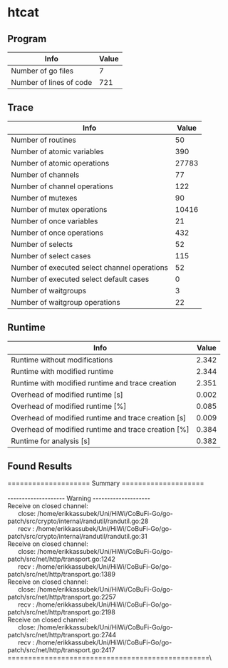 # htcat

## Program 
| Info | Value |
| - | - |
| Number of go files | 7|
| Number of lines of code |721|
## Trace 
| Info | Value |
| - | - |
| Number of routines | 50|
| Number of atomic variables | 390|
| Number of atomic operations | 27783|
| Number of channels | 77|
| Number of channel operations | 122|
| Number of mutexes | 90|
| Number of mutex operations | 10416|
| Number of once variables | 21|
| Number of once operations | 432|
| Number of selects | 52|
| Number of select cases | 115|
| Number of executed select channel operations | 52|
| Number of executed select default cases | 0|
| Number of waitgroups | 3|
| Number of waitgroup operations | 22|
## Runtime 
| Info | Value |
| - | - |
| Runtime without modifications | 2.342|
| Runtime with modified runtime | 2.344|
| Runtime with modified runtime and trace creation | 2.351|
| Overhead of modified runtime [s] | 0.002|
| Overhead of modified runtime [\%] | 0.085|
| Overhead of modified runtime and trace creation [s] | 0.009|
| Overhead of modified runtime and trace creation [\%] | 0.384|
| Runtime for analysis [s] | 0.382|
## Found Results
==================== Summary ====================\
\
-------------------- Warning --------------------\
Receive on closed channel:\
&nbsp;&nbsp;&nbsp;&nbsp;&nbsp;&nbsp;close: /home/erikkassubek/Uni/HiWi/CoBuFi-Go/go-patch/src/crypto/internal/randutil/randutil.go:28\
&nbsp;&nbsp;&nbsp;&nbsp;&nbsp;&nbsp;recv : /home/erikkassubek/Uni/HiWi/CoBuFi-Go/go-patch/src/crypto/internal/randutil/randutil.go:31\
Receive on closed channel:\
&nbsp;&nbsp;&nbsp;&nbsp;&nbsp;&nbsp;close: /home/erikkassubek/Uni/HiWi/CoBuFi-Go/go-patch/src/net/http/transport.go:1242\
&nbsp;&nbsp;&nbsp;&nbsp;&nbsp;&nbsp;recv : /home/erikkassubek/Uni/HiWi/CoBuFi-Go/go-patch/src/net/http/transport.go:1389\
Receive on closed channel:\
&nbsp;&nbsp;&nbsp;&nbsp;&nbsp;&nbsp;close: /home/erikkassubek/Uni/HiWi/CoBuFi-Go/go-patch/src/net/http/transport.go:2257\
&nbsp;&nbsp;&nbsp;&nbsp;&nbsp;&nbsp;recv : /home/erikkassubek/Uni/HiWi/CoBuFi-Go/go-patch/src/net/http/transport.go:2198\
Receive on closed channel:\
&nbsp;&nbsp;&nbsp;&nbsp;&nbsp;&nbsp;close: /home/erikkassubek/Uni/HiWi/CoBuFi-Go/go-patch/src/net/http/transport.go:2744\
&nbsp;&nbsp;&nbsp;&nbsp;&nbsp;&nbsp;recv : /home/erikkassubek/Uni/HiWi/CoBuFi-Go/go-patch/src/net/http/transport.go:2417\
=================================================\
